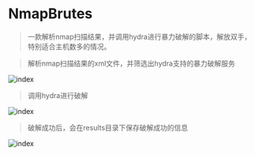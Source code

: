# NmapBrutes
> 一款解析nmap扫描结果，并调用hydra进行暴力破解的脚本，解放双手，特别适合主机数多的情况。

> 解析nmap扫描结果的xml文件，并筛选出hydra支持的暴力破解服务

![index](https://github.com/CTF-MissFeng/NmapBrutes/blob/master/doc/1.png)

> 调用hydra进行破解

![index](https://github.com/CTF-MissFeng/NmapBrutes/blob/master/doc/2.png)

> 破解成功后，会在results目录下保存破解成功的信息

![index](https://github.com/CTF-MissFeng/NmapBrutes/blob/master/doc/3.png)